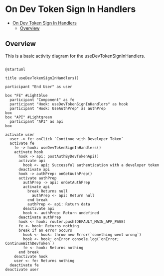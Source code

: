 # On Dev Token Sign In Handlers

<!-- TOC -->

- [On Dev Token Sign In Handlers](#on-dev-token-sign-in-handlers)
  - [Overview](#overview)

<!-- /TOC -->

## Overview
This is a basic activity diagram for the useDevTokenSignInHandlers.


```plantuml

@startuml

title useDevTokenSignInHandlers()

participant "End User" as user

box "FE" #Lightblue
  participant "Component" as fe
  participant "Hook: useDevTokenSignInHandlers" as hook
  participant "Hook: UseAuthPrep" as authPrep
box
box "API" #Lightgreen
  participant "API" as api
box

activate user
  user -> fe: onClick `Continue with Developer Token`
  activate fe
    fe -> hook: useDevTokenSignInHandlers()
    activate hook
      hook -> api: postAuthByDevTokenApi()
      activate api
        hook <- api: Successful authentication with a developer token
      deactivate api
      hook -> authPrep: onGetAuthPrep()
      activate authPrep
        authPrep -> api: onGetAuthPrep
        activate api
          break Returns null
            authPrep <- api: Return null
          end break
          authPrep <- api: Return data
        deactivate api
        hook <- authPrep: Return undefined
      deactivate authPrep
      hook <- hook: router.push(DEFAULT_MAIN_APP_PAGE)
      fe <- hook: Returns nothing
      break if an error occurs
        hook <- hook: throw new Error(`something went wrong`)
        hook <- hook: onError console.log(`onError; ContinueWithDevToken`)
        fe <- hook: Returns nothing
      end break
    deactivate hook
    user <- fe: Returns nothing
  deactivate fe
deactivate user


      
        

